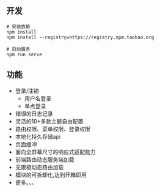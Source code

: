 
## 开发

```
# 安装依赖
npm install
npm install --registry=https://registry.npm.taobao.org

# 启动服务
npm run serve

```
## 功能
- 登录/注销
  - 用户名登录
  - 单点登录
- 错误的日志记录
- 灵活的10+多款主题自由配置
- 路由权限、菜单权限、登录权限
- 本地化持久存储api
- 页面缓冲
- 面向全屏幕尺寸的响应式适配能力
- 前端路由动态服务端加载
- 无限极动态路由加载
- 模块的可拆卸化,达到开箱即用
- 更多。。。

